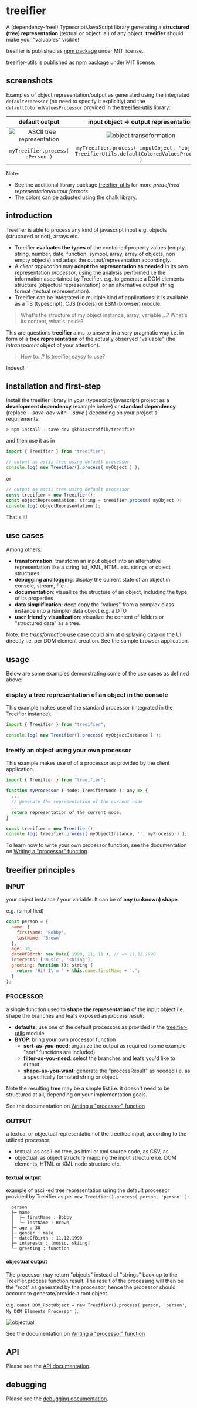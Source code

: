 <!-- markdownlint-disable MD033 MD005 -->
# treeifier

A (dependency-free!) Typescript/JavaScript library generating a **structured (tree) representation** (textual or objectual) of any object. **treeifier** should make your "valuables" visible!

treeifier is published as [npm package](https://www.npmjs.com/package/@khatastroffik/treeifier) under MIT license.

treeifier-utils is published as [npm package](https://www.npmjs.com/package/@khatastroffik/treeifier-utils) under MIT license.

## screenshots

Examples of object representation/output as generated using the integrated `defaultProcessor` (no need to specify it explicitly) and the `defaultColoredValuesProcessor` provided in the [treeifier-utils][treeifier-utils] library:

| default output |input object &rightarrow; output representation|
|:---:|:---:|
| ![ASCII tree representation](./doc/screenshot-default-ascii-tree.png) | ![object transdformation](./doc/screenshot-object-transformation.png) |
|`myTreeifier.process( aPerson )`|`myTreeifier.process( inputObject, 'object', TreeifierUtils.defaultColoredValuesProcessor )`|

Note:

- See the additional library package [treeifier-utils][treeifier-utils] for more *predefined representation/output formats*.
- The colors can be adjusted using the [chalk](https://github.com/chalk/chalk) library.

## introduction

Treeifier is able to process any kind of javascript input e.g. objects (structured or not), arrays etc.

- Treeifier **evaluates the types** of the contained property values (empty, string, number, date, function, symbol, array, array of objects, non empty objects) and adapt the output/representation accordingly.
- A *client application* may **adapt the representation as needed** in its own representation *processor*, using the analysis performed i.e the information ascertained by Treeifier. e.g. to generate a DOM elements structure (objectual representation) or an alternative output string format (textual representation).
- Treeifier can be integrated in multiple kind of applications: it is available as a TS (typescript), CJS (nodejs) or ESM (browser) module.

> What's the structure of my object instance, array, variable ...? What's its content, what's inside?

This are questions **treeifier** aims to answer in a very pragmatic way i.e. in form of a **tree representation** of the actually observed "valuable" (the *intransparent* object of your attention).

> How to...? Is treeifier eaysy to use?

Indeed!

## installation and first-step

Install the treeifier library in your (typescript/javascript) project as a **development dependency** (example below) or **standard dependency** (replace *--save-dev* with *--save* ) depending on your project's requirements:

```shell
> npm install --save-dev @khatastroffik/treeifier
```

and then use it as in

```javascript
import { Treeifier } from "treeifier";

// output as ascii tree using default processor
console.log( new Treeifier().process( myObject ) );
```

or

```javascript
// output as ascii tree using default processor
const treeifier = new Treeifier();
const objectRepresentation: string = treeifier.process( myObject );
console.log( objectRepresentation );
```

That's it!

## use cases

Among others:

- **transformation**: transform an input object into an alternative representation like a string list, XML, HTML etc. strings or object structures
- **debugging and logging**: display the current state of an object in console, stream, file...
- **documentation**: visuallize the structure of an object, including the type of its properties
- **data simplification**: deep copy the "values" from a complex class instance into a (simple) data object e.g. a DTO
- **user friendly visualization**: visualize the content of folders or "structured data" as a tree.

Note: the *transformation* use case could aim at displaying data on the UI directly i.e. per DOM element creation. See the sample browser application.

## usage

Below are some examples demonstrating some of the use cases as defined above:

### display a tree representation of an object in the console

This example makes use of the standard processor (integrated in the Treeifier instance).

```javascript
import { Treeifier } from "treeifier";

console.log( new Treeifier().process( myObjectInstance ) );
```

### treeify an object using your own processor

This example makes use of of a processor as provided by the client application.

```javascript
import { Treeifier } from "treeifier";

function myProcessor ( node: TreeifierNode ): any => {
  ...
  // generate the representation of the current node
  ...
  return representation_of_the_current_node;
}

const treeifier = new Treeifier();
console.log( treeifier.process( myObjectInstance, '', myProcessor) );

```

To learn how to write your own processor function, see the documentation on [Writing a "processor" function][write-processor].

## treeifier principles

### INPUT

your object instance / your variable. It can be of **any (unknown) shape**.

e.g. (simplified)

```javascript
const person = {
  name: {
    firstName: 'Bobby',
    lastName: 'Brown'
  },
  age: 30,
  dateOfBirth: new Date( 1990, 11, 11 ), // => 11.12.1990
  interests: ['music', 'skiing'],
  greeting: function (): string {
    return 'Hi! I\'m ' + this.name.firstName + '.';
  }
};
```

### PROCESSOR

a single function used to **shape the representation** of the input object i.e. shape the branches and leafs exposed as *process result*:

- **defaults**: use one of the default processors as provided in the [treeifier-utils][treeifier-utils] module
- **BYOP**: bring your own processor function
  - **sort-as-you-need**: organize the output as required (some example "sort" functions are included)
  - **filter-as-you-need**: select the branches and leafs you'd like to output
  - **shape-as-you-want**: generate the "processResult" as needed i.e. as a specifically formated string or object.

Note the resulting **tree** may be a simple list i.e. it doesn't need to be structured at all, depending on your implementation goals.

See the documentation on [Writing a "processor" function][write-processor]

### OUTPUT

a textual or objectual representation of the treeified input, according to the utilized processor.

- textual: as ascii-ed tree, as html or xml source code, as CSV, as ...
- objectual: as object structure mapping the input structure i.e. DOM elements, HTML or XML node structure etc.

#### textual output

example of ascii-ed tree representation using the default processor provided by Treeifier as per `new Treeifier().process( person, 'person' )`:

```ascii
  person
  ├─ name
  │  ├─ firstName : Bobby
  │  └─ lastName : Brown
  ├─ age : 30
  ├─ gender : male
  ├─ dateOfBirth : 11.12.1990
  ├─ interests : [music, skiing]
  └─ greeting : function
```

#### objectual output

The processor may return "objects" instead of "strings" back up to the Treeifier.process function result. The result of the processing will then be the "root" as generated by the processor, hence the processor should account to generate/provide a root object.

e.g. `const DOM_RootObject = new Treeifier().process( person, 'person', My_DOM_Elements_Processor )`.

![objectual](./doc/screenshot-treeifier-example-web-application.png)

See the documentation on [Writing a "processor" function][write-processor]

## API

Please see the [API documentation][API-documentation].

## debugging

Please see the [debugging documentation][debugging].

[write-processor]: ./doc/writing-a-processor-function.md
[treeifier-utils]: https://github.com/khatastroffik/treeifier-utils
[API-documentation]: ./doc/api.md
[debugging]: ./doc/debugging.md
